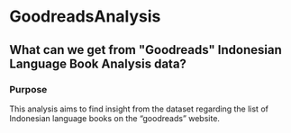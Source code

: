 # GoodreadsAnalysis

## What can we get from "Goodreads" Indonesian Language Book Analysis data?

### Purpose
This analysis aims to find insight from the dataset regarding the list of Indonesian language books on the “goodreads” website.

